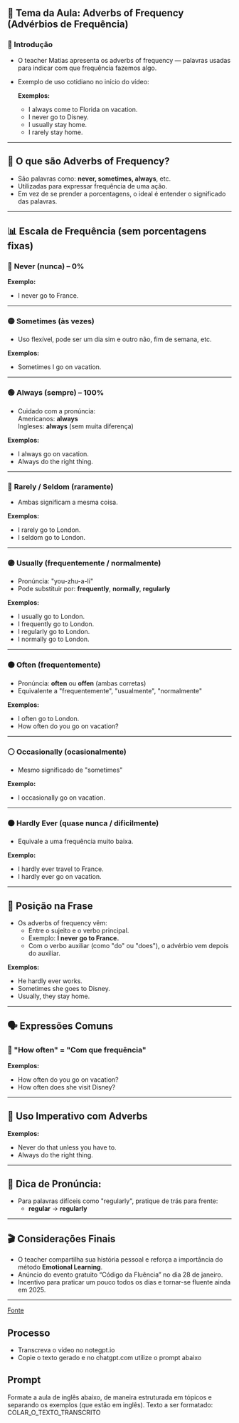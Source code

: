
## 🎯 Tema da Aula: **Adverbs of Frequency (Advérbios de Frequência)**

### 📍 Introdução
- O teacher Matias apresenta os adverbs of frequency — palavras usadas para indicar com que frequência fazemos algo.
- Exemplo de uso cotidiano no início do vídeo:
  
  **Exemplos:**
  - I always come to Florida on vacation.  
  - I never go to Disney.  
  - I usually stay home.  
  - I rarely stay home.

---

## 📌 O que são Adverbs of Frequency?
- São palavras como: **never, sometimes, always**, etc.
- Utilizadas para expressar frequência de uma ação.
- Em vez de se prender a porcentagens, o ideal é entender o significado das palavras.

---

## 📊 Escala de Frequência (sem porcentagens fixas)

### 🔴 **Never (nunca)** – 0%
**Exemplo:**
- I never go to France.

---

### 🟡 **Sometimes (às vezes)**
- Uso flexível, pode ser um dia sim e outro não, fim de semana, etc.

**Exemplos:**
- Sometimes I go on vacation.

---

### 🟢 **Always (sempre)** – 100%
- Cuidado com a pronúncia:  
  Americanos: **always**  
  Ingleses: **always** (sem muita diferença)

**Exemplos:**
- I always go on vacation.  
- Always do the right thing.

---

### 🔵 **Rarely / Seldom (raramente)**
- Ambas significam a mesma coisa.

**Exemplos:**
- I rarely go to London.  
- I seldom go to London.

---

### 🟣 **Usually (frequentemente / normalmente)**
- Pronúncia: "you-zhu-a-li"
- Pode substituir por: **frequently**, **normally**, **regularly**

**Exemplos:**
- I usually go to London.  
- I frequently go to London.  
- I regularly go to London.  
- I normally go to London.

---

### 🟠 **Often (frequentemente)**
- Pronúncia: **often** ou **offen** (ambas corretas)
- Equivalente a "frequentemente", "usualmente", "normalmente"

**Exemplos:**
- I often go to London.  
- How often do you go on vacation?

---

### ⚪ **Occasionally (ocasionalmente)**
- Mesmo significado de "sometimes"

**Exemplo:**
- I occasionally go on vacation.

---

### ⚫ **Hardly Ever (quase nunca / dificilmente)**
- Equivale a uma frequência muito baixa.

**Exemplo:**
- I hardly ever travel to France.  
- I hardly ever go on vacation.

---

## 🧩 Posição na Frase
- Os adverbs of frequency vêm:
  - Entre o sujeito e o verbo principal.  
  - Exemplo: **I never go to France.**
  - Com o verbo auxiliar (como "do" ou "does"), o advérbio vem depois do auxiliar.

**Exemplos:**
- He hardly ever works.  
- Sometimes she goes to Disney.  
- Usually, they stay home.

---

## 🗣️ Expressões Comuns

### 🎯 "How often" = "Com que frequência"

**Exemplos:**
- How often do you go on vacation?  
- How often does she visit Disney?

---

## 🛑 Uso Imperativo com Adverbs
**Exemplos:**
- Never do that unless you have to.  
- Always do the right thing.

---

## 🧠 Dica de Pronúncia:
- Para palavras difíceis como "regularly", pratique de trás para frente:
  - **regular** → **regularly**

---

## 🎬 Considerações Finais
- O teacher compartilha sua história pessoal e reforça a importância do método **Emotional Learning**.
- Anúncio do evento gratuito “Código da Fluência” no dia 28 de janeiro.
- Incentivo para praticar um pouco todos os dias e tornar-se fluente ainda em 2025.

---

[Fonte](https://www.youtube.com/watch?v=Ql9y31j1tN0)  

## Processo
- Transcreva o vídeo no notegpt.io
- Copie o texto gerado e no chatgpt.com utilize o prompt abaixo

## Prompt
Formate a aula de inglês abaixo, de maneira estruturada em tópicos e separando os exemplos (que estão em inglês).
Texto a ser formatado: COLAR_O_TEXTO_TRANSCRITO